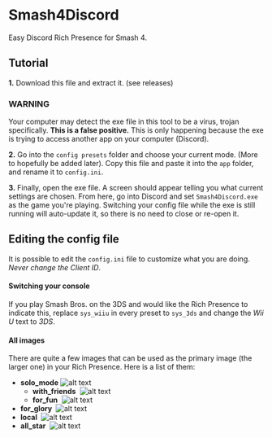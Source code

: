 # Smash4Discord
Easy Discord Rich Presence for Smash 4.

## Tutorial
**1.** Download this file and extract it. (see releases)

###   WARNING
  Your computer may detect the exe file in this tool to be a virus, trojan specifically. **This is a false positive.**
  This is only happening because the exe is trying to access another app on your computer (Discord).
  
  **2.** Go into the `config presets` folder and choose your current mode. (More to hopefully be added later). Copy this file
  and paste it into the `app` folder, and rename it to `config.ini`.
  
  **3.** Finally, open the exe file. A screen should appear telling you what current settings are chosen. From here, go into
  Discord and set `Smash4Discord.exe` as the game you're playing. Switching your config file while the exe is still running
  will auto-update it, so there is no need to close or re-open it.
  
  ## Editing the config file
  
  It is possible to edit the `config.ini` file to customize what you are doing. *Never change the Client ID*.
  #### Switching your console
  If you play Smash Bros. on the 3DS and would like the Rich Presence to indicate this, replace `sys_wiiu` in every preset to
  `sys_3ds` and change the *Wii U* text to *3DS*.
  #### All images
  There are quite a few images that can be used as the primary image (the larger one) in your Rich Presence. Here is a list of
  them:
  
  - **solo_mode**
  ![alt text](https://i.imgur.com/f1ucC1P.jpg "solo_mode")
    - **with_friends**
  ![alt text](https://i.imgur.com/XDQveF3.jpg "with_friends")
    - **for_fun**
  ![alt text](https://i.imgur.com/4gpv1Dr.jpg "for_fun")
  - **for_glory**
  ![alt text](https://i.imgur.com/DblSRVa.png "for_glory")
  - **local**
  ![alt text](https://i.imgur.com/CvjvByN.jpg "local")
  - **all_star**
  ![alt text](https://i.imgur.com/m4DufAy.jpg "all_star")
